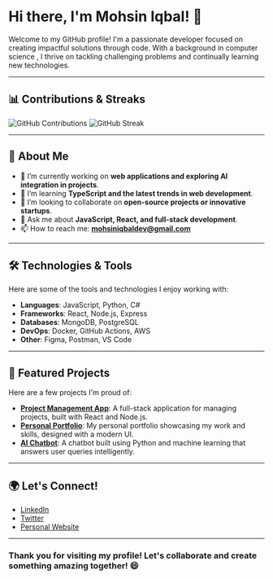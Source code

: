 # Hi there, I'm Mohsin Iqbal! 👋

Welcome to my GitHub profile! I'm a passionate developer focused on creating impactful solutions through code. With a background in computer science , I thrive on tackling challenging problems and continually learning new technologies.

---

## 📊 Contributions & Streaks

![GitHub Contributions](https://github-profile-summary-cards.vercel.app/api/cards/repos-per-language?username=m-mohsin-iqbal&theme=dracula)
![GitHub Streak](https://github-readme-streak-stats.herokuapp.com/?user=m-mohsin-iqbal&theme=dracula)

---

## 🚀 About Me

- 🔭 I’m currently working on **web applications and exploring AI integration in projects**.
- 🌱 I’m learning **TypeScript and the latest trends in web development**.
- 👯 I’m looking to collaborate on **open-source projects or innovative startups**.
- 💬 Ask me about **JavaScript, React, and full-stack development**.
- 📫 How to reach me: **[mohsiniqbaldev@gmail.com](mailto:mohsiniqbaldev@gmail.com)**

---

## 🛠️ Technologies & Tools

Here are some of the tools and technologies I enjoy working with:

- **Languages**: JavaScript, Python, C#
- **Frameworks**: React, Node.js, Express
- **Databases**: MongoDB, PostgreSQL
- **DevOps**: Docker, GitHub Actions, AWS
- **Other**: Figma, Postman, VS Code

---

## 🌟 Featured Projects

Here are a few projects I'm proud of:

- [**Project Management App**](https://github.com/m-mohsin-iqbal/project-management-app): A full-stack application for managing projects, built with React and Node.js.
- [**Personal Portfolio**](https://github.com/m-mohsin-iqbal/portfolio): My personal portfolio showcasing my work and skills, designed with a modern UI.
- [**AI Chatbot**](https://github.com/m-mohsin-iqbal/ai-chatbot): A chatbot built using Python and machine learning that answers user queries intelligently.

---

## 🌍 Let's Connect!

- [LinkedIn](https://www.linkedin.com/in/m-mohsin-iqbal)
- [Twitter](https://twitter.com/mohsin_iqbal)
- [Personal Website](https://mohsin-iqbal.dev)

---

### Thank you for visiting my profile! Let's collaborate and create something amazing together! 😄

